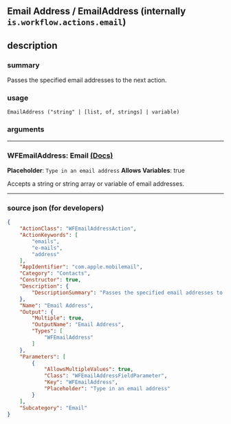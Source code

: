 
## Email Address / EmailAddress (internally `is.workflow.actions.email`)


## description

### summary

Passes the specified email addresses to the next action.


### usage
```
EmailAddress ("string" | [list, of, strings] | variable)
```

### arguments

---

### WFEmailAddress: Email [(Docs)](https://pfgithub.github.io/shortcutslang/gettingstarted#other-fields)
**Placeholder**: ```
		Type in an email address
		```
**Allows Variables**: true



Accepts a string or string array or variable of email addresses.

---

### source json (for developers)

```json
{
	"ActionClass": "WFEmailAddressAction",
	"ActionKeywords": [
		"emails",
		"e-mails",
		"address"
	],
	"AppIdentifier": "com.apple.mobilemail",
	"Category": "Contacts",
	"Constructor": true,
	"Description": {
		"DescriptionSummary": "Passes the specified email addresses to the next action."
	},
	"Name": "Email Address",
	"Output": {
		"Multiple": true,
		"OutputName": "Email Address",
		"Types": [
			"WFEmailAddress"
		]
	},
	"Parameters": [
		{
			"AllowsMultipleValues": true,
			"Class": "WFEmailAddressFieldParameter",
			"Key": "WFEmailAddress",
			"Placeholder": "Type in an email address"
		}
	],
	"Subcategory": "Email"
}
```
